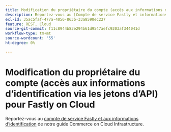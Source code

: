 ```yaml
---
title: Modification du propriétaire du compte (accès aux informations d’identification via les jetons d’API) pour Fastly on Cloud
description: Reportez-vous au [Compte de service Fastly et informations d’identification](https://devdocs.magento.com/guides/v2.3/cloud/cdn/cloud-fastly.html#fastly-service-account-and-credentials) dans notre documentation destinée aux développeurs.
exl-id: 35ac5faf-477a-4056-863b-33a8590ec227
feature: REST, Cloud
source-git-commit: f11c8944b83e294b61d9547aefc9203af344041d
workflow-type: tm+mt
source-wordcount: '55'
ht-degree: 0%

---
```


# Modification du propriétaire du compte (accès aux informations d’identification via les jetons d’API) pour Fastly on Cloud

Reportez-vous au [compte de service Fastly et aux informations d’identification](https://experienceleague.adobe.com/docs/commerce-cloud-service/user-guide/cdn/setup-fastly/fastly-configuration.html?lang=en#test-fastly-credentials) de notre guide Commerce on Cloud Infrastructure.

